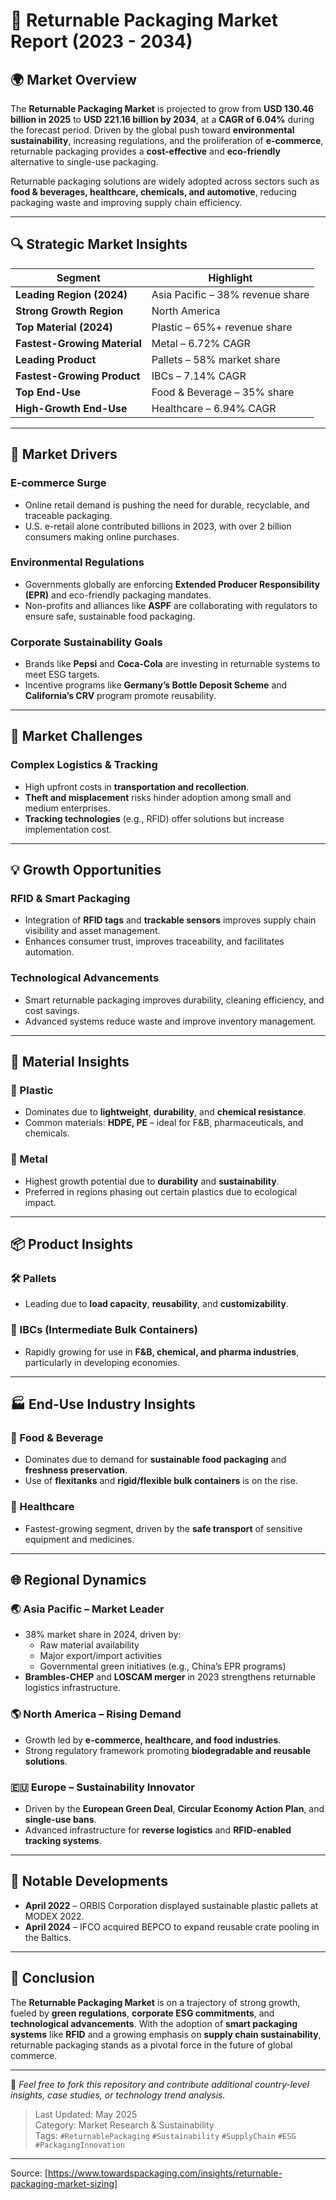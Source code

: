 # 🔁 Returnable Packaging Market Report (2023 - 2034)

## 🌍 Market Overview

The **Returnable Packaging Market** is projected to grow from **USD 130.46 billion in 2025** to **USD 221.16 billion by 2034**, at a **CAGR of 6.04%** during the forecast period. Driven by the global push toward **environmental sustainability**, increasing regulations, and the proliferation of **e-commerce**, returnable packaging provides a **cost-effective** and **eco-friendly** alternative to single-use packaging.

Returnable packaging solutions are widely adopted across sectors such as **food & beverages, healthcare, chemicals, and automotive**, reducing packaging waste and improving supply chain efficiency.

---

## 🔍 Strategic Market Insights

| Segment | Highlight |
|---------|-----------|
| **Leading Region (2024)** | Asia Pacific – 38% revenue share |
| **Strong Growth Region** | North America |
| **Top Material (2024)** | Plastic – 65%+ revenue share |
| **Fastest-Growing Material** | Metal – 6.72% CAGR |
| **Leading Product** | Pallets – 58% market share |
| **Fastest-Growing Product** | IBCs – 7.14% CAGR |
| **Top End-Use** | Food & Beverage – 35% share |
| **High-Growth End-Use** | Healthcare – 6.94% CAGR |

---

## 🚀 Market Drivers

### E-commerce Surge
- Online retail demand is pushing the need for durable, recyclable, and traceable packaging.
- U.S. e-retail alone contributed billions in 2023, with over 2 billion consumers making online purchases.

### Environmental Regulations
- Governments globally are enforcing **Extended Producer Responsibility (EPR)** and eco-friendly packaging mandates.
- Non-profits and alliances like **ASPF** are collaborating with regulators to ensure safe, sustainable food packaging.

### Corporate Sustainability Goals
- Brands like **Pepsi** and **Coca-Cola** are investing in returnable systems to meet ESG targets.
- Incentive programs like **Germany’s Bottle Deposit Scheme** and **California’s CRV** program promote reusability.

---

## 🔧 Market Challenges

### Complex Logistics & Tracking
- High upfront costs in **transportation and recollection**.
- **Theft and misplacement** risks hinder adoption among small and medium enterprises.
- **Tracking technologies** (e.g., RFID) offer solutions but increase implementation cost.

---

## 💡 Growth Opportunities

### RFID & Smart Packaging
- Integration of **RFID tags** and **trackable sensors** improves supply chain visibility and asset management.
- Enhances consumer trust, improves traceability, and facilitates automation.

### Technological Advancements
- Smart returnable packaging improves durability, cleaning efficiency, and cost savings.
- Advanced systems reduce waste and improve inventory management.

---

## 🧱 Material Insights

### 🧴 Plastic
- Dominates due to **lightweight**, **durability**, and **chemical resistance**.
- Common materials: **HDPE, PE** – ideal for F&B, pharmaceuticals, and chemicals.

### 🔩 Metal
- Highest growth potential due to **durability** and **sustainability**.
- Preferred in regions phasing out certain plastics due to ecological impact.

---

## 📦 Product Insights

### 🛠️ Pallets
- Leading due to **load capacity**, **reusability**, and **customizability**.

### 🧃 IBCs (Intermediate Bulk Containers)
- Rapidly growing for use in **F&B, chemical, and pharma industries**, particularly in developing economies.

---

## 🏭 End-Use Industry Insights

### 🍔 Food & Beverage
- Dominates due to demand for **sustainable food packaging** and **freshness preservation**.
- Use of **flexitanks** and **rigid/flexible bulk containers** is on the rise.

### 🏥 Healthcare
- Fastest-growing segment, driven by the **safe transport** of sensitive equipment and medicines.

---

## 🌐 Regional Dynamics

### 🌏 Asia Pacific – Market Leader
- 38% market share in 2024, driven by:
  - Raw material availability
  - Major export/import activities
  - Governmental green initiatives (e.g., China’s EPR programs)
- **Brambles-CHEP** and **LOSCAM merger** in 2023 strengthens returnable logistics infrastructure.

### 🌎 North America – Rising Demand
- Growth led by **e-commerce, healthcare, and food industries**.
- Strong regulatory framework promoting **biodegradable and reusable solutions**.

### 🇪🇺 Europe – Sustainability Innovator
- Driven by the **European Green Deal**, **Circular Economy Action Plan**, and **single-use bans**.
- Advanced infrastructure for **reverse logistics** and **RFID-enabled tracking systems**.

---

## 🧩 Notable Developments

- **April 2022** – ORBIS Corporation displayed sustainable plastic pallets at MODEX 2022.
- **April 2024** – IFCO acquired BEPCO to expand reusable crate pooling in the Baltics.

---

## 📝 Conclusion

The **Returnable Packaging Market** is on a trajectory of strong growth, fueled by **green regulations**, **corporate ESG commitments**, and **technological advancements**. With the adoption of **smart packaging systems** like **RFID** and a growing emphasis on **supply chain sustainability**, returnable packaging stands as a pivotal force in the future of global commerce.

---

📢 *Feel free to fork this repository and contribute additional country-level insights, case studies, or technology trend analysis.*

> Last Updated: May 2025  
> Category: Market Research & Sustainability  
> Tags: `#ReturnablePackaging` `#Sustainability` `#SupplyChain` `#ESG` `#PackagingInnovation`

---
Source: [https://www.towardspackaging.com/insights/returnable-packaging-market-sizing]
